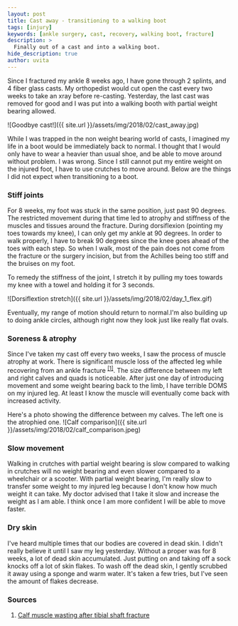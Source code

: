 ```yaml
---
layout: post
title: Cast away - transitioning to a walking boot
tags: [injury]
keywords: [ankle surgery, cast, recovery, walking boot, fracture]
description: >
  Finally out of a cast and into a walking boot.
hide_description: true
author: uvita
---
```


Since I fractured my ankle 8 weeks ago, I have gone through 2 splints, and 4 fiber glass casts. My orthopedist would cut open the cast every two weeks to take an xray before re-casting. Yesterday, the last cast was removed for good and I was put into a walking booth with partial weight bearing allowed.

![Goodbye cast!]({{ site.url }}/assets/img/2018/02/cast_away.jpg)

While I was trapped in the non weight bearing world of casts, I imagined my life in a boot would be immediately back to normal. I thought that I would only have to wear a heavier than usual shoe, and be able to move around without problem. I was wrong. Since I still cannot put my entire weight on the injured foot, I have to use crutches to move around. Below are the things I did not expect when transitioning to a boot.

### Stiff joints
For 8 weeks, my foot was stuck in the same position, just past 90 degrees. The restricted movement during that time led to atrophy and stiffness of the muscles and tissues around the fracture. During dorsiflexion (pointing my toes towards my knee), I can only get my ankle at 90 degrees. In order to walk properly, I have to break 90 degrees since the knee goes ahead of the toes with each step. So when I walk, most of the pain does not come from the fracture or the surgery incision, but from the Achilles being too stiff and the bruises on my foot.

To remedy the stiffness of the joint, I stretch it by pulling my toes towards my knee with a towel and holding it for 3 seconds.

![Dorsiflextion stretch]({{ site.url }}/assets/img/2018/02/day_1_flex.gif)

Eventually, my range of motion should return to normal.I'm also building up to doing ankle circles, although right now they look just like really flat ovals.

### Soreness & atrophy
Since I've taken my cast off every two weeks, I saw the process of muscle atrophy at work. There is significant muscle loss of the affected leg while recovering from an ankle fracture <sup>[[1]](#sources)</sup>. The size difference between my left and right calves and quads is noticeable. After just one day of introducing movement and some weight bearing back to the limb, I have terrible DOMS on my injured leg. At least I know the muscle will eventually come back with increased activity.

Here's a photo showing the difference between my calves. The left one is the atrophied one.
![Calf comparison]({{ site.url }}/assets/img/2018/02/calf_comparison.jpeg)

### Slow movement
Walking in crutches with partial weight bearing is slow compared to walking in crutches will no weight bearing and even slower compared to a wheelchair or a scooter. With partial weight bearing, I'm really slow to transfer some weight to my injured leg because I don't know how much weight it can take. My doctor advised that I take it slow and increase the weight as I am able. I think once I am more confident I will be able to move faster.

### Dry skin
I've heard multiple times that our bodies are covered in dead skin. I didn't really believe it until I saw my leg yesterday. Without a proper was for 8 weeks, a lot of dead skin accumulated. Just putting on and taking off a sock knocks off a lot of skin flakes. To wash off the dead skin, I gently scrubbed it away using a sponge and warm water. It's taken a few tries, but I've seen the amount of flakes decrease.


### Sources
1. [Calf muscle wasting after tibial shaft fracture](https://www.ncbi.nlm.nih.gov/pmc/articles/PMC2465116/)
